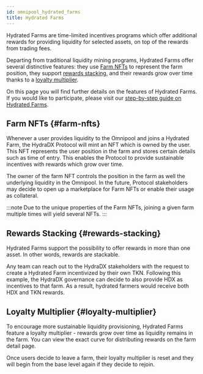 ```yaml
---
id: omnipool_hydrated_farms
title: Hydrated Farms
---
```


Hydrated Farms are time-limited incentives programs which offer additional rewards for providing liquidity for selected assets, on top of the rewards from trading fees.

Departing from traditional liquidity mining programs, Hydrated Farms offer several distinctive features: they use [Farm NFTs](#farm-nfts) to represent the farm position, they support [rewards stacking](#rewards-stacking), and their rewards grow over time thanks to a [loyalty multiplier](#loyalty-multiplier).

On this page you will find further details on the features of Hydrated Farms. If you would like to participate, please visit our [step-by-step guide on Hydrated Farms](/howto_hydrated_farms).

## Farm NFTs {#farm-nfts}
Whenever a user provides liquidity to the Omnipool and joins a Hydrated Farm, the HydraDX Protocol will mint an NFT which is owned by the user. This NFT represents the user position in the farm and stores certain details such as time of entry. This enables the Protocol to provide sustainable incentives with rewards which grow over time.

The owner of the farm NFT controls the position in the farm as well the underlying liquidity in the Omnipool. In the future, Protocol stakeholders may decide to open up a marketplace for Farm NFTs or enable their usage as collateral.

:::note
Due to the unique properties of the Farm NFTs, joining a given farm multiple times will yield several NFTs.
:::

## Rewards Stacking {#rewards-stacking}
Hydrated Farms support the possibility to offer rewards in more than one asset. In other words, rewards are stackable.

Any team can reach out to the HydraDX stakeholders with the request to create a Hydrated Farm incentivized by their own TKN. Following this example, the HydraDX governance can decide to also provide HDX as incentives to that farm. As a result, hydrated farmers would receive both HDX and TKN rewards.

## Loyalty Multiplier {#loyalty-multiplier}
To encourage more sustainable liquidity provisioning, Hydrated Farms feature a loyalty multiplier - rewards grow over time as liquidity remains in the farm. You can view the exact curve for distributing rewards on the farm detail page.

Once users decide to leave a farm, their loyalty multiplier is reset and they will begin from the base level again if they decide to rejoin.
